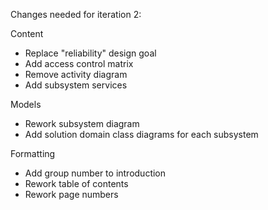 Changes needed for iteration 2:

Content
- Replace "reliability" design goal
- Add access control matrix
- Remove activity diagram
- Add subsystem services

Models
- Rework subsystem diagram
- Add solution domain class diagrams for each subsystem

Formatting
- Add group number to introduction
- Rework table of contents
- Rework page numbers
